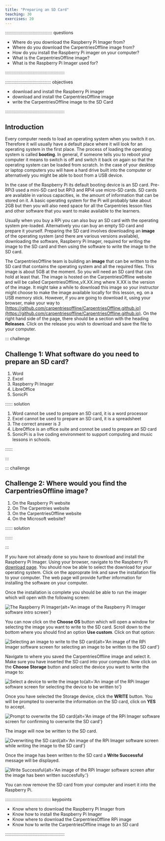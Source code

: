 ```yaml
---
title: "Preparing an SD Card"
teaching: 30
exercises: 20
---
```


:::::::::::::::::::::::::::::::::::::: questions 

- Where do you download the Raspberry Pi Imager from?
- Where do you download the CarpentriesOffline image from?
- How do you install the Raspberry Pi imager on your computer?
- What is the CarpentriesOffline image?
- What is the Raspberry Pi Imager used for?

::::::::::::::::::::::::::::::::::::::::::::::::

::::::::::::::::::::::::::::::::::::: objectives

- download and install the Raspberry Pi imager
- download and install the CarpentriesOffline image
- write the CarpentriesOffline image to the SD Card

::::::::::::::::::::::::::::::::::::::::::::::::

## Introduction

Every computer needs to load an operating system when you switch it on. Therefore it will usually have a default place where it will look for an operating system in the first place. The process of loading the operating system is called **booting**. In general, if someone tells you to reboot your computer it means to switch is off and switch it back on again so that the operating system can be loaded from scratch. In the case of your desktop or laptop computers you will have a hard drive built into the computer or alternatively you might be able to boot from a USB device.

In the case of the Raspberry Pi its default booting device is an SD card. Pre-RPi3 used a mini-SD card but RPi3 and RPi4 use micro-SD cards. SD cards are available in various capacities, ie. the amount of information that can be stored on it. A basic operating system for the Pi will probably take about 2GB but then you will also need space for all the Carpentries lesson files and other software that you want to make available to the learners. 

Usually when you buy a RPi you can also buy an SD card with the operating system pre-loaded. Alternatively you can buy an empty SD card and prepare it yourself. Preparing the SD card involves downloading an **image** of the operating system (and there are various versions available), downloading the software, Raspberry Pi Imager, required for writing the image to the SD card and then using the software to write the image to the SD card.

The CarpentriesOffline team is building an **image** that can be written to the SD card that contains the operating system and all the required files. This image is about 5GB at the moment. So you will need an SD card that can hold at least that. The image is hosted on the CarpentriesOffline website and will be called CarpentriesOffline_vX.XX.img where X.XX is the version of the image. It might take a while to download this image so your instructor might choose to make the image available locally for this lesson, eg. on a USB memory stick. However, if you are going to download it, using your browser, make your way to [https://github.com/carpentriesoffline/CarpentriesOffline.github.io](https://github.com/carpentriesoffline/CarpentriesOffline.github.io). On the right hand side of the page, there should be a section with the heading **Releases**. Click on the release you wish to download and save the file to your computer.


::: challenge 

## Challenge 1: What software do you need to prepare an SD card?

1. Word
2. Excel
3. Raspberry Pi Imager
4. LibreOffice
5. SonicPi

:::::: solution

1. Word cannot be used to prepare an SD card, it is a word processor
3. Excel cannot be used to prepare an SD card, it is a spreadsheet
4. The correct answer is *3*
5. LibreOffice is an office suite and connot be used to prepare an SD card
6. SonicPi is a live coding environment to support computing and music lessons in schools.

::::::

:::

::: challenge

## Challenge 2: Where would you find the CarpentriesOffline image?

1. On the Raspberry Pi website
2. On The Carpentries website
3. On the CarpentriesOffline website
4. On the Microsoft website?

:::::: solution

::::::

:::


If you have not already done so you have to download and install the Raspberry Pi Imager. Using your browser, navigate to the Raspberry Pi [download page](https://www.raspberrypi.com/software/). You should now be able to select the download for your operating system. Click on the approprate link and save the installation file to your computer. The web page will provide further information for installing the software on your computer.

Once the installation is complete you should be able to run the imager which will open with the following screen:

![The Raspberry Pi Imager](RaspberryPiImager.png){alt='An image of the Raspberry Pi Imager software intro screen'}

You can now click on the **Choose OS** button which will open a window for selecting the image you want to write to the SD card. Scroll down to the bottom where you should find an option **Use custom**. Click on that option:

![Selecting an image to write to the SD card](ChooseImage.png){alt='An image of the RPi Imager software screen for selecting an image to be written to the SD card'}

Navigate to where you saved the CarpentriesOffline image and select it. Make sure you have inserted the SD card into your computer. Now click on the **Choose Storage** button and select the device you want to write the image to:

![Select a device to write the image to](SelectDevice.phg){alt='An image of the RPi Imager software screen for selecting the device to be written to'}

Once you have selected the Storage device, click the **WRITE** button. You will be prompted to overwrite the information on the SD card, click on **YES** to accept.

![Prompt to overwrite the SD card](PromptToOverwrite.png){alt='An image of the RPi Imager software screen for confirming to overwrite the SD card'}

The image will now be written to the SD card.

![Overwriting the SD card](Writing.png){alt='An image of the RPi Imager software screen while writing the image to the SD card'}

Once the image has been written to the SD card a **Write Successful** message will be displayed.

![Write Successful](ImageWritten.png){alt='An image of the RPi Imager software screen after the image has been written succesfully.'}

You can now remove the SD card from your computer and insert it into the Raspberry Pi.



::::::::::::::::::::::::::::::::::::: keypoints 

- Know where to download the Raspberry Pi Imager from
- Know how to install the Raspberry Pi Imager
- Know where to download the CarpentriesOffline RPi image
- Know how to write the CarpentriesOffline image to an SD card

::::::::::::::::::::::::::::::::::::::::::::::::

[r-markdown]: https://rmarkdown.rstudio.com/
